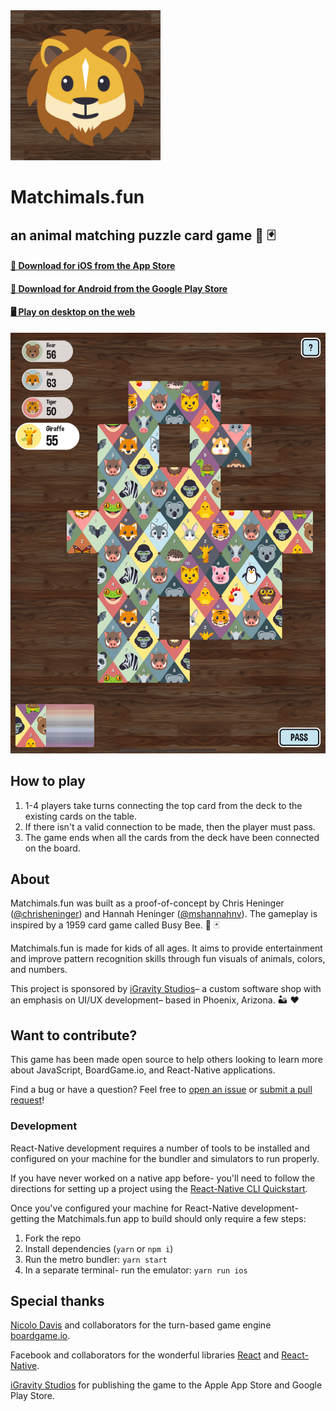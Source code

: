 <img src="./assets/app-icons/Icon-App-1024x1024.png" alt="Matchimals logo" width="240" />

# Matchimals.fun

## an animal matching puzzle card game 🦁 🃏

#### [🍎 Download for iOS from the App Store](https://itunes.apple.com/app/id1348821168)

#### [🤖 Download for Android from the Google Play Store](https://play.google.com/store/apps/details?id=com.matchimals)

#### [🖥 Play on desktop on the web](https://www.matchimals.fun/)

<img src="./public/screenshots/screenshot-optimized.png" alt="screenshot of matchimals.fun game" />

## How to play

1.  1-4 players take turns connecting the top card from the deck to the existing cards on the table.
1.  If there isn't a valid connection to be made, then the player must pass.
1.  The game ends when all the cards from the deck have been connected on the board.

## About

Matchimals.fun was built as a proof-of-concept by Chris Heninger ([@chrisheninger](https://github.com/chrisheninger)) and Hannah Heninger ([@mshannahnv](https://github.com/mshannahnv)). The gameplay is inspired by a 1959 card game called Busy Bee. 🐝 🃏

Matchimals.fun is made for kids of all ages. It aims to provide entertainment and improve pattern recognition skills through fun visuals of animals, colors, and numbers.

This project is sponsored by [iGravity Studios](https://igravitystudios.com)– a custom software shop with an emphasis on UI/UX development– based in Phoenix, Arizona. 🏜 ❤️

## Want to contribute?

This game has been made open source to help others looking to learn more about JavaScript, BoardGame.io, and React-Native applications.

Find a bug or have a question? Feel free to [open an issue](https://github.com/igravitystudios/matchimals.fun/issues) or [submit a pull request](https://github.com/igravitystudios/matchimals.fun/pulls)!

### Development

React-Native development requires a number of tools to be installed and configured on your machine for the bundler and simulators to run properly.

If you have never worked on a native app before- you'll need to follow the directions for setting up a project using the [React-Native CLI Quickstart](https://facebook.github.io/react-native/docs/getting-started.html#installing-dependencies).

Once you've configured your machine for React-Native development- getting the Matchimals.fun app to build should only require a few steps:

1.  Fork the repo
1.  Install dependencies (`yarn` or `npm i`)
1.  Run the metro bundler: `yarn start`
1.  In a separate terminal- run the emulator: `yarn run ios`

## Special thanks

[Nicolo Davis](https://github.com/nicolodavis) and collaborators for the turn-based game engine [boardgame.io](https://github.com/nicolodavis/boardgame.io).

Facebook and collaborators for the wonderful libraries [React](https://reactjs.org/) and [React-Native](https://facebook.github.io/react-native/).

[iGravity Studios](https://igravitystudios.com/) for publishing the game to the Apple App Store and Google Play Store.
